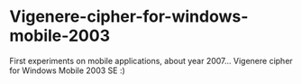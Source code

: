 Vigenere-cipher-for-windows-mobile-2003
=======================================

First experiments on mobile applications, about year 2007... Vigenere cipher for Windows Mobile 2003 SE :) 